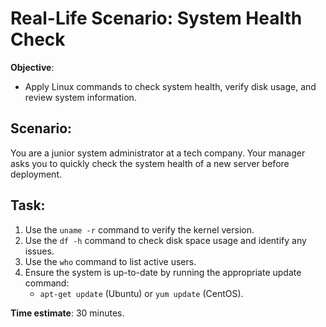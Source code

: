 # Real-Life Scenario: System Health Check

**Objective**:  
- Apply Linux commands to check system health, verify disk usage, and review system information.

## Scenario:
You are a junior system administrator at a tech company. Your manager asks you to quickly check the system health of a new server before deployment.

## Task:
1. Use the `uname -r` command to verify the kernel version.
2. Use the `df -h` command to check disk space usage and identify any issues.
3. Use the `who` command to list active users.
4. Ensure the system is up-to-date by running the appropriate update command:
    - `apt-get update` (Ubuntu) or `yum update` (CentOS).

**Time estimate**: 30 minutes.
